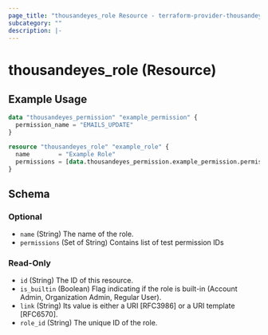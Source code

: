 ```yaml
---
page_title: "thousandeyes_role Resource - terraform-provider-thousandeyes"
subcategory: ""
description: |-
---
```


# thousandeyes_role (Resource)



## Example Usage

```terraform
data "thousandeyes_permission" "example_permission" {
  permission_name = "EMAILS_UPDATE"
}

resource "thousandeyes_role" "example_role" {
  name        = "Example Role"
  permissions = [data.thousandeyes_permission.example_permission.permission_id]
}
```

<!-- schema generated by tfplugindocs -->
## Schema

### Optional

- `name` (String) The name of the role.
- `permissions` (Set of String) Contains list of test permission IDs

### Read-Only

- `id` (String) The ID of this resource.
- `is_builtin` (Boolean) Flag indicating if the role is built-in (Account Admin, Organization Admin, Regular User).
- `link` (String) Its value is either a URI [RFC3986] or a URI template [RFC6570].
- `role_id` (String) The unique ID of the role.


